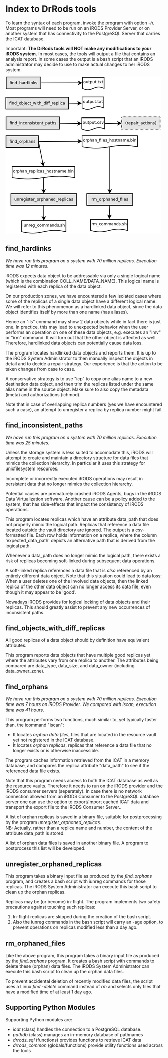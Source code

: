 # Index to DrRods tools
To learn the syntax of each program, invoke the program with option _-h_.   
Most programs will need to be run on an iRODS Provider Server, or on
another system that has connectivity to the PostgreSQL Server that carries
the ICAT database.

Important: **The DrRods tools will NOT make any modifications to your iRODS
system.** In most cases, the tools will output a file that contains
an analysis report.
In some cases the output is a bash script that an iRODS administrator
may decide to use to make actual changes to her iRODS system.


![Overview](./overview_diagram.png)

## find\_hardlinks
*We have run this program on a system with 70 million replicas.
Execution time was 12 minutes.*

iRODS expects data object to be addressable via only a single logical
name (which is the combination COLL\_NAME/DATA\_NAME).
This logical name is registered with each replica of the data object.

On our production zones, we have encountered a few isolated cases 
where some of the replicas
of a single data object have a different logical name. 
We will refer to this phenomenon as a hardlinked data object, 
since the data object
identifies itself by more than one name (has aliases).

Hence an "ils" command may show 2 data objects while in fact there is
just one. In practice, this may lead to unexpected behavior when the 
user performs
an operation on one of these data objects, e.g. executes an "imv" or "irm"
command. It will turn out that the other object is affected as well.
Therefore, hardlinked data objects can potentially cause data loss.

The program locates hardlinked data objects and reports them. It is up
to the iRODS System Administrator to then manually inspect the objects 
in detail and to decide a repair strategy.  Our experience is that
the action to be taken changes from case to case.

A conservative strategy is to use "icp" to copy one alias name to 
a new destination data object, and then trim the replicas listed 
under the same alias name in the source object.  Make sure to also copy
the metadata (imeta) and authorizations (ichmod). 

Note that in case of overlapping replica numbers (yes we have encountered 
such a case), 
an attempt to unregister a replica by replica number might fail. 


## find\_inconsistent\_paths
*We have run this program on a system with 70 million replicas.
Execution time was 25 minutes.*

Unless the storage system is less suited to accomodate this, iRODS will
attempt to create and maintain a directory structure for data files that 
mimics the collection hierarchy. 
In particular it uses this strategy for unixfilesystem resources.

Incomplete or incorrectly executed iRODS operations may result in
persistent data that no longer mimics the collection hierarchy.

Potential causes are prematurely crashed iRODS Agents, bugs in the iRODS 
Data Virtualization software. Another cause can be a policy added
to the system, that has side-effects that impact the consistency
of iRODS operations.

This program locates replicas which have an attribute data\_path
that does not properly mimic the logical path. 
Replicas that reference a data file located outside the vault directory 
are ignored.
The output is a csv-formatted file. Each row holds information on 
a replica, where the column 'expected\_data\_path' depicts an alternative
path that is derived from the logical path.

Whenever a data\_path does no longer mimic the logical path, there exists
a risk of replicas becoming soft-linked during subsequent data operations. 

A soft-linked replica references a data file that is *also* referenced
by an entirely different data object. 
Note that this situation could lead to data loss: 
When a user deletes one of the 
involved data objects, then the linked replica of the other data object can no
longer access its data file, even though it may appear to be 'good'. 

Nowadays iRODS provides for logical locking of data objects and their
replicas. This should greatly assist to prevent any new occurrences of 
inconsistent paths. 

## find\_objects\_with\_diff\_replicas
All good replicas of a data object should by definition have equivalent attributes.

This program reports data objects that have multiple good replicas yet where the attributes 
vary from one replica to another.
The attributes being compared are data\_type, data\_size, and data\_owner 
(including data\_owner\_zone).  
 

## find\_orphans
*We have run this program on a system with 70 million replicas.
Execution time was 7 hours on iRODS Provider. We compared with iscan, 
execution time was 41 hours.*

This program performs two functions, much similar to,
yet typically faster than, the icommand "iscan":

- It locates _orphan data files_, files that are located in the resource vault
yet not registered in the ICAT database.
- It locates _orphan replicas_, replicas that reference a data file that
no longer exists or is otherwise inaccessible.

The program caches information retrieved from the ICAT in a memory database,
and compares the replica attribute "data\_path" to see if the referenced
data file exists. 

Note that this program needs access to both the ICAT database as well as 
the resource vaults. Therefore it needs to run on the iRODS provider and 
the iRODS consumer servers (seperately). In case there is no network 
connection allowed from an iRODS Consumer to the PostgreSQL database server
one can use the option to export/import cached ICAT data and transport 
the export file to the iRODS Consumer Server..

A list of orphan replicas is saved in a binary file, suitable for postprocessing
by the program *unregister_orphaned_replicas*.   
NB: Actually, rather than a replica name and number, the content of the 
attribute data\_path is stored.

A list of orphan data files is saved in another binary file. A program to
postprocess this list will be developed.

## unregister\_orphaned\_replicas
This program takes a binary input file as produced by the *find\_orphans*
program, and creates a bash script with iunreg commands for those replicas.
The iRODS System Administrator can execute this bash script to clean
up the orphan replicas.

Replicas may be (or become) in-flight. 
The program implements two safety precautions against touching such replicas:
1) In-flight replicas are skipped during the creation of the bash script.
2) Also the iunreg commands in the bash script will carry an -age option,
to prevent operations on replicas modified less than a day ago.

## rm\_orphaned\_files
Like the above program, this program takes a binary input file as produced
by the *find\_orphans* program. It creates a bash script with commands
to delete these (orphan) data files. The iRODS System Administrator can 
execute this bash script to clean up the orphan data files.

To prevent accidental deletion of recently modified data files, the script
uses a Linux *find -delete* command instead of *rm* and selects only files that have
a modified time of at least 1 day ago.

## Supporting Python Modules
Supporting Python modules are:
- *icat* (class) handles the connection to a PostgreSQL database.   
- *pathdb* (class) manages an in-memory database of pathnames   
- *drrods_sql* (functions) provides functions to retrieve ICAT data   
- *drrods_common* (globals/functions) provide utility functions used across the tools


